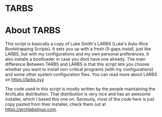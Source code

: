 # TARBS



About TARBS
===========
This script is basically a copy of Luke Smith's LARBS (Luke's Auto-Rice Bootstrapping Scripts). It sets you up with a fresh i3-gaps install, just like LARBS, but with my configurations and my own personal preferences. It also installs a bootloader in case you dont have one already. The main difference Between TARBS and LARBS is that this script lets you choose whether you want to install non-critical programs (with my configurations) and some other system configuration files. You can read more about LARBS on https://larbs.xyz

The code used in this script is mostly written by the people maintaining the ArchLabs distribution. That distribution is very nice and has an awesome installer, which I based this one on. Seriously, most of the code here is just copy pasted from their installer, check them out at https://archlabslinux.com.
